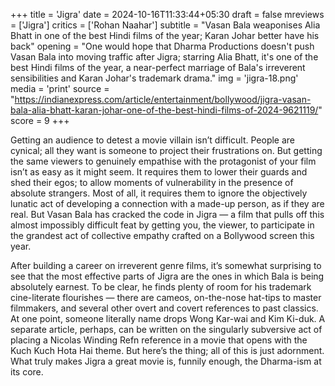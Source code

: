+++
title = 'Jigra'
date = 2024-10-16T11:33:44+05:30
draft = false
mreviews = ['Jigra']
critics = ['Rohan Naahar']
subtitle = "Vasan Bala weaponises Alia Bhatt in one of the best Hindi films of the year; Karan Johar better have his back"
opening = "One would hope that Dharma Productions doesn't push Vasan Bala into moving traffic after Jigra; starring Alia Bhatt, it's one of the best Hindi films of the year, a near-perfect marriage of Bala's irreverent sensibilities and Karan Johar's trademark drama."
img = 'jigra-18.png'
media = 'print'
source = "https://indianexpress.com/article/entertainment/bollywood/jigra-vasan-bala-alia-bhatt-karan-johar-one-of-the-best-hindi-films-of-2024-9621119/"
score = 9
+++

Getting an audience to detest a movie villain isn’t difficult. People are cynical; all they want is someone to project their frustrations on. But getting the same viewers to genuinely empathise with the protagonist of your film isn’t as easy as it might seem. It requires them to lower their guards and shed their egos; to allow moments of vulnerability in the presence of absolute strangers. Most of all, it requires them to ignore the objectively lunatic act of developing a connection with a made-up person, as if they are real. But Vasan Bala has cracked the code in Jigra — a film that pulls off this almost impossibly difficult feat by getting you, the viewer, to participate in the grandest act of collective empathy crafted on a Bollywood screen this year.

After building a career on irreverent genre films, it’s somewhat surprising to see that the most effective parts of Jigra are the ones in which Bala is being absolutely earnest. To be clear, he finds plenty of room for his trademark cine-literate flourishes — there are cameos, on-the-nose hat-tips to master filmmakers, and several other overt and covert references to past classics. At one point, someone literally name drops Wong Kar-wai and Kim Ki-duk. A separate article, perhaps, can be written on the singularly subversive act of placing a Nicolas Winding Refn reference in a movie that opens with the Kuch Kuch Hota Hai theme. But here’s the thing; all of this is just adornment. What truly makes Jigra a great movie is, funnily enough, the Dharma-ism at its core.
